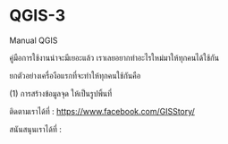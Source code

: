 # QGIS-3
Manual QGIS

คู่มือการใช้งานน่าจะมีเยอะแล้ว เราเลยอยากทำอะไรใหม่มาให้ทุกคนได้ใช้กัน

ยกตัวอย่างเครื่องือแรกที่จะทำให้ทุกคนใช้กันคือ

(1) การสร้างข้อมูลจุด ให้เป็นรูปพิ้นที่


ติดตามเราได้ที่ : https://www.facebook.com/GISStory/

สนันสนุนเราได้ที่ : 

